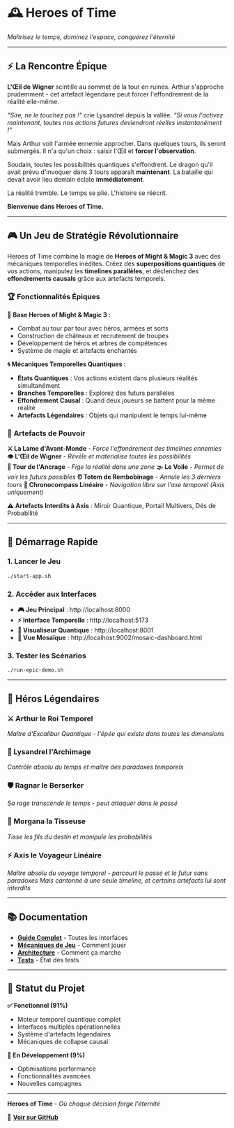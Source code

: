# 🕰️ Heroes of Time

*Maîtrisez le temps, dominez l'espace, conquérez l'éternité*

---

## ⚡ **La Rencontre Épique**

**L'Œil de Wigner** scintille au sommet de la tour en ruines. Arthur s'approche prudemment - cet artefact légendaire peut forcer l'effondrement de la réalité elle-même.

*"Sire, ne le touchez pas !"* crie Lysandrel depuis la vallée. *"Si vous l'activez maintenant, toutes nos actions futures deviendront réelles instantanément !"*

Mais Arthur voit l'armée ennemie approcher. Dans quelques tours, ils seront submergés. Il n'a qu'un choix : saisir l'Œil et **forcer l'observation**. 

Soudain, toutes les possibilités quantiques s'effondrent. Le dragon qu'il avait prévu d'invoquer dans 3 tours apparaît **maintenant**. La bataille qui devait avoir lieu demain éclate **immédiatement**.

La réalité tremble. Le temps se plie. L'histoire se réécrit.

**Bienvenue dans Heroes of Time.**

---

## 🎮 **Un Jeu de Stratégie Révolutionnaire**

Heroes of Time combine la magie de **Heroes of Might & Magic 3** avec des mécaniques temporelles inédites. Créez des **superpositions quantiques** de vos actions, manipulez les **timelines parallèles**, et déclenchez des **effondrements causals** grâce aux artefacts temporels.

### 🏆 **Fonctionnalités Épiques**

**🏰 Base Heroes of Might & Magic 3 :**
- Combat au tour par tour avec héros, armées et sorts
- Construction de châteaux et recrutement de troupes  
- Développement de héros et arbres de compétences
- Système de magie et artefacts enchantés

**🌀 Mécaniques Temporelles Quantiques :**
- **États Quantiques** : Vos actions existent dans plusieurs réalités simultanément
- **Branches Temporelles** : Explorez des futurs parallèles
- **Effondrement Causal** : Quand deux joueurs se battent pour la même réalité
- **Artefacts Légendaires** : Objets qui manipulent le temps lui-même

### 🔮 **Artefacts de Pouvoir**

**⚔️ La Lame d'Avant-Monde** - *Force l'effondrement des timelines ennemies*
**👁️ L'Œil de Wigner** - *Révèle et matérialise toutes les possibilités*  
**🗼 Tour de l'Ancrage** - *Fige la réalité dans une zone*
**🌫️ Le Voile** - *Permet de voir les futurs possibles*
**⏰ Totem de Rembobinage** - *Annule les 3 derniers tours*
**🧭 Chronocompass Linéaire** - *Navigation libre sur l'axe temporel (Axis uniquement)*

⚠️ **Artefacts Interdits à Axis** : Miroir Quantique, Portail Multivers, Dés de Probabilité

---

## 🚀 **Démarrage Rapide**

### 1. Lancer le Jeu
```bash
./start-app.sh
```

### 2. Accéder aux Interfaces
- **🎮 Jeu Principal** : http://localhost:8000
- **⚡ Interface Temporelle** : http://localhost:5173  
- **🔬 Visualiseur Quantique** : http://localhost:8001
- **🔲 Vue Mosaïque** : http://localhost:9002/mosaic-dashboard.html

### 3. Tester les Scénarios
```bash
./run-epic-demo.sh
```

---

## 🌟 **Héros Légendaires**

### **⚔️ Arthur le Roi Temporel**
*Maître d'Excalibur Quantique - l'épée qui existe dans toutes les dimensions*

### **🔮 Lysandrel l'Archimage**  
*Contrôle absolu du temps et maître des paradoxes temporels*

### **🛡️ Ragnar le Berserker**
*Sa rage transcende le temps - peut attaquer dans le passé*

### **🏹 Morgana la Tisseuse**
*Tisse les fils du destin et manipule les probabilités*

### **⚡ Axis le Voyageur Linéaire**
*Maître absolu du voyage temporel - parcourt le passé et le futur sans paradoxes*
*Mais cantonné à une seule timeline, et certains artefacts lui sont interdits*

---

## 📚 **Documentation**

- **[Guide Complet](docs/technical/FRONTENDS_DOCUMENTATION.md)** - Toutes les interfaces
- **[Mécaniques de Jeu](GAMEPLAY.md)** - Comment jouer  
- **[Architecture](ARCHITECTURE.md)** - Comment ça marche
- **[Tests](TEST_STATUS_SUMMARY.md)** - État des tests

---

## 🎯 **Statut du Projet**

**✅ Fonctionnel (91%)**
- Moteur temporel quantique complet
- Interfaces multiples opérationnelles  
- Système d'artefacts légendaires
- Mécaniques de collapse causal

**🔄 En Développement (9%)**
- Optimisations performance
- Fonctionnalités avancées
- Nouvelles campagnes

---

**Heroes of Time** - *Où chaque décision forge l'éternité*

🔗 **[Voir sur GitHub](https://github.com/V0OgZ/Heroes-of-Time)** 